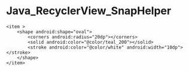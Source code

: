 # Java_RecyclerView_SnapHelper


<?xml version="1.0" encoding="utf-8"?>
<ripple xmlns:android="http://schemas.android.com/apk/res/android"
    android:color="@color/purple_700">

    <item >
        <shape android:shape="oval">
            <corners android:radius="20dp"></corners>
            <solid android:color="@color/teal_200"></solid>
            <stroke android:color="@color/white" android:width="10dp"></stroke>
        </shape>
    </item>
</ripple>
